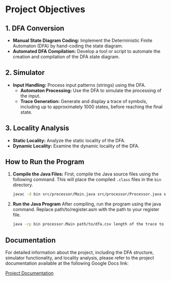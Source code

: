 # Project Objectives

## 1. DFA Conversion
- **Manual State Diagram Coding:** Implement the Deterministic Finite Automaton (DFA) by hand-coding the state diagram.
- **Automated DFA Compilation:** Develop a tool or script to automate the creation and compilation of the DFA state diagram.

## 2. Simulator
- **Input Handling:** Process input patterns (strings) using the DFA.
  - **Automaton Processing:** Use the DFA to simulate the processing of the input.
  - **Trace Generation:** Generate and display a trace of symbols, including up to approximately 1000 states, before reaching the final state.

## 3. Locality Analysis
- **Static Locality:** Analyze the static locality of the DFA.
- **Dynamic Locality:** Examine the dynamic locality of the DFA.

## How to Run the Program

1. **Compile the Java Files:**
   First, compile the Java source files using the following command. This will place the compiled `.class` files in the `bin` directory.

   ```sh
   javac -d bin src/processor/Main.java src/processor/Processor.java src/processor/CSVParser.java src/processor/TraceGenerator.java
2. **Run the Java Program**
   After compiling, run the program using the java command. Replace path/to/register.asm with the path to your register file.

   ```sh
   java -cp bin processor.Main path/to/dfa.csv length of the trace to be generated

## Documentation

For detailed information about the project, including the DFA structure, simulator functionality, and locality analysis, please refer to the project documentation available at the following Google Docs link:

[Project Documentation](https://docs.google.com/document/d/1cPBO43YiXDs8ulJmK5JPkgwBo_k5As54sy0AdXT05PE/edit?usp=sharing)
